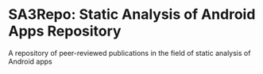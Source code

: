 # SA3Repo: Static Analysis of Android Apps Repository
A repository of peer-reviewed publications in the field of static analysis of Android apps
